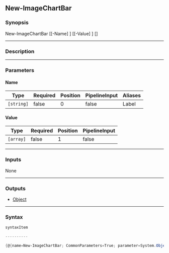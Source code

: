 New-ImageChartBar
-----------------




### Synopsis

New-ImageChartBar [[-Name] <string>] [[-Value] <array>] [<CommonParameters>]




---


### Description


---


### Parameters
#### **Name**




|Type      |Required|Position|PipelineInput|Aliases|
|----------|--------|--------|-------------|-------|
|`[string]`|false   |0       |false        |Label  |



#### **Value**




|Type     |Required|Position|PipelineInput|
|---------|--------|--------|-------------|
|`[array]`|false   |1       |false        |





---


### Inputs
None




---


### Outputs
* [Object](https://learn.microsoft.com/en-us/dotnet/api/System.Object)






---


### Syntax
```PowerShell
syntaxItem
```
```PowerShell
----------
```
```PowerShell
{@{name=New-ImageChartBar; CommonParameters=True; parameter=System.Object[]}}
```
